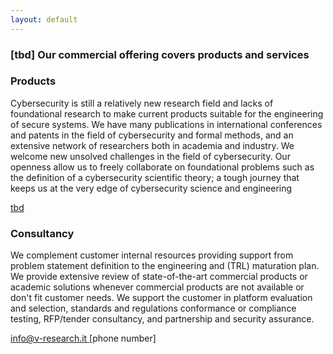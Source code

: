 ```yaml
---
layout: default
---
```


<div class="container">

  <div class="row text-center">
    <h3 class="w-100">
	[tbd] Our commercial offering covers products and services
    </h3>
  </div>

  <div class="row team-people">
    <div class="col-12 text-center">
      <h3 class="orange">
        Products
      </h3>
    </div>
    <div class="col-12">
      <p class="text-margin">
Cybersecurity is still a relatively new research field and lacks of foundational research to make current products suitable for the engineering of secure systems. We have many publications in international conferences and patents in the field of cybersecurity and formal methods, and an extensive network of researchers both in academia and industry. We welcome new unsolved challenges in the field of cybersecurity. Our openness allow us to freely collaborate on foundational problems such as the definition of a cybersecurity scientific theory; a tough journey that keeps us at the very edge of cybersecurity science and engineering
      </p>
      <a href="" data-toggle="modal" data-target="#modalFed">
	tbd
      </a>
    </div>
  </div>

  <div class="row team-people">
    <div class="col-12 text-center">
      <h3 class="orange">
	Consultancy
      </h3>
    </div>
    <div class="col-12">
      <p class="text-margin">
We complement customer internal resources providing support from problem statement definition to the engineering and (TRL) maturation plan. We provide extensive review of state-of-the-art commercial products or academic solutions whenever commercial products are not available or don't fit customer needs. We support the customer in platform evaluation and selection, standards and regulations conformance or compliance testing, RFP/tender consultancy, and partnership and security assurance.
      </p>
      <a href="mailto: info@v-research.it" target="blank">
          info@v-research.it
      </a>
	[phone number]
	<br>
    </div>
  </div>
